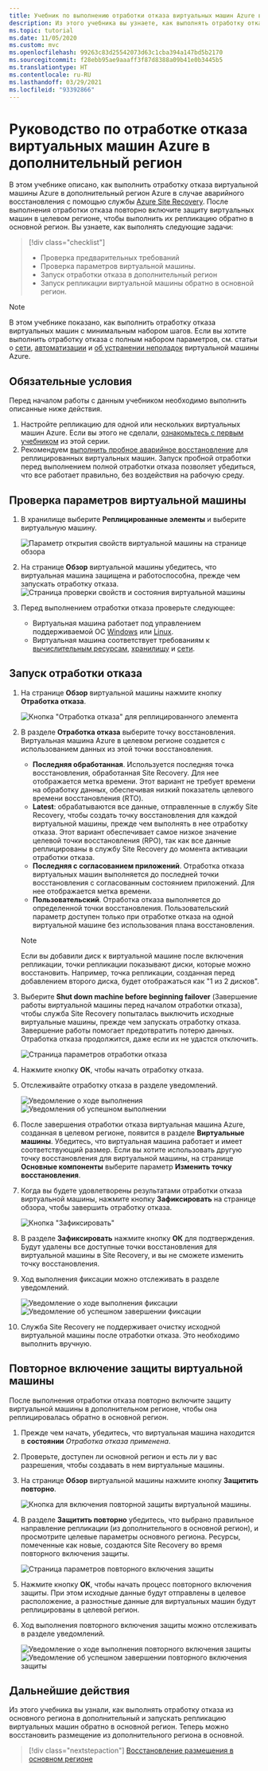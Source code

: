```yaml
---
title: Учебник по выполнению отработки отказа виртуальных машин Azure в дополнительный регион в случае аварийного восстановления с помощью Azure Site Recovery.
description: Из этого учебника вы узнаете, как выполнять отработку отказа и повторное включение защиты виртуальных машин Azure, реплицированных в дополнительный регион Azure, в случае аварийного восстановления с помощью службы Azure Site Recovery.
ms.topic: tutorial
ms.date: 11/05/2020
ms.custom: mvc
ms.openlocfilehash: 99263c83d25542073d63c1cba394a147bd5b2170
ms.sourcegitcommit: f28ebb95ae9aaaff3f87d8388a09b41e0b3445b5
ms.translationtype: HT
ms.contentlocale: ru-RU
ms.lasthandoff: 03/29/2021
ms.locfileid: "93392866"
---
```

# <a name="tutorial-fail-over-azure-vms-to-a-secondary-region"></a>Руководство по отработке отказа виртуальных машин Azure в дополнительный регион

В этом учебнике описано, как выполнить отработку отказа виртуальной машины Azure в дополнительный регион Azure в случае аварийного восстановления с помощью службы [Azure Site Recovery](site-recovery-overview.md). После выполнения отработки отказа повторно включите защиту виртуальных машин в целевом регионе, чтобы выполнить их репликацию обратно в основной регион. Вы узнаете, как выполнять следующие задачи:

> [!div class="checklist"]
> * Проверка предварительных требований
> * Проверка параметров виртуальной машины.
> * Запуск отработки отказа в дополнительный регион
> * Запуск репликации виртуальной машины обратно в основной регион.


> [!NOTE]
> В этом учебнике показано, как выполнить отработку отказа виртуальных машин с минимальным набором шагов. Если вы хотите выполнить отработку отказа с полным набором параметров, см. статьи о [сети](azure-to-azure-about-networking.md), [автоматизации](azure-to-azure-powershell.md) и [об устранении неполадок](azure-to-azure-troubleshoot-errors.md) виртуальной машины Azure.



## <a name="prerequisites"></a>Обязательные условия

Перед началом работы с данным учебником необходимо выполнить описанные ниже действия.

1. Настройте репликацию для одной или нескольких виртуальных машин Azure. Если вы этого не сделали, [ознакомьтесь с первым учебником](azure-to-azure-tutorial-enable-replication.md) из этой серии.
2. Рекомендуем [выполнить пробное аварийное восстановление](azure-to-azure-tutorial-dr-drill.md) для реплицированных виртуальных машин. Запуск пробной отработки перед выполнением полной отработки отказа позволяет убедиться, что все работает правильно, без воздействия на рабочую среду. 


## <a name="verify-the-vm-settings"></a>Проверка параметров виртуальной машины

1. В хранилище выберите **Реплицированные элементы** и выберите виртуальную машину.

    ![Параметр открытия свойств виртуальной машины на странице обзора](./media/azure-to-azure-tutorial-failover-failback/vm-settings.png)

2. На странице **Обзор** виртуальной машины убедитесь, что виртуальная машина защищена и работоспособна, прежде чем запускать отработку отказа.
    ![Страница проверки свойств и состояния виртуальной машины](./media/azure-to-azure-tutorial-failover-failback/vm-state.png)

3. Перед выполнением отработки отказа проверьте следующее:
    - Виртуальная машина работает под управлением поддерживаемой ОС [Windows](azure-to-azure-support-matrix.md#windows) или [Linux](azure-to-azure-support-matrix.md#replicated-machines---linux-file-systemguest-storage).
    - Виртуальная машина соответствует требованиям к [вычислительным ресурсам](azure-to-azure-support-matrix.md#replicated-machines---compute-settings), [хранилищу](azure-to-azure-support-matrix.md#replicated-machines---storage) и [сети](azure-to-azure-support-matrix.md#replicated-machines---networking).

## <a name="run-a-failover"></a>Запуск отработки отказа


1. На странице **Обзор** виртуальной машины нажмите кнопку **Отработка отказа**.

    ![Кнопка "Отработка отказа" для реплицированного элемента](./media/azure-to-azure-tutorial-failover-failback/failover-button.png)

3. В разделе **Отработка отказа** выберите точку восстановления. Виртуальная машина Azure в целевом регионе создается с использованием данных из этой точки восстановления.
  
   - **Последняя обработанная**. Используется последняя точка восстановления, обработанная Site Recovery. Для нее отображается метка времени. Этот вариант не требует времени на обработку данных, обеспечивая низкий показатель целевого времени восстановления (RTO).
   -  **Latest**: обрабатываются все данные, отправленные в службу Site Recovery, чтобы создать точку восстановления для каждой виртуальной машины, прежде чем выполнять в нее отработку отказа. Этот вариант обеспечивает самое низкое значение целевой точки восстановления (RPO), так как все данные реплицированы в службу Site Recovery до момента активации отработки отказа.
   - **Последняя с согласованием приложений**. Отработка отказа виртуальных машин выполняется до последней точки восстановления с согласованным состоянием приложений. Для нее отображается метка времени.
   - **Пользовательский**. Отработка отказа выполняется до определенной точки восстановления. Пользовательский параметр доступен только при отработке отказа на одной виртуальной машине без использования плана восстановления.

    > [!NOTE]
    > Если вы добавили диск к виртуальной машине после включения репликации, точки репликации показывают диски, которые можно восстановить. Например, точка репликации, созданная перед добавлением второго диска, будет отображаться как "1 из 2 дисков".

4. Выберите **Shut down machine before beginning failover** (Завершение работы виртуальной машины перед началом отработки отказа), чтобы служба Site Recovery попыталась выключить исходные виртуальные машины, прежде чем запускать отработку отказа. Завершение работы помогает предотвратить потерю данных. Отработка отказа продолжится, даже если их не удастся отключить. 

    ![Страница параметров отработки отказа](./media/azure-to-azure-tutorial-failover-failback/failover-settings.png)    

3. Нажмите кнопку **ОК**, чтобы начать отработку отказа.
4. Отслеживайте отработку отказа в разделе уведомлений.

    ![Уведомление о ходе выполнения](./media/azure-to-azure-tutorial-failover-failback/notification-failover-start.png) ![Уведомления об успешном выполнении](./media/azure-to-azure-tutorial-failover-failback/notification-failover-finish.png)     

5. После завершения отработки отказа виртуальная машина Azure, созданная в целевом регионе, появится в разделе **Виртуальные машины**. Убедитесь, что виртуальная машина работает и имеет соответствующий размер. Если вы хотите использовать другую точку восстановления для виртуальной машины, на странице **Основные компоненты** выберите параметр **Изменить точку восстановления**.
6. Когда вы будете удовлетворены результатами отработки отказа виртуальной машины, нажмите кнопку **Зафиксировать** на странице обзора, чтобы завершить отработку отказа.

    ![Кнопка "Зафиксировать"](./media/azure-to-azure-tutorial-failover-failback/commit-button.png) 

7. В разделе **Зафиксировать** нажмите кнопку **ОК** для подтверждения. Будут удалены все доступные точки восстановления для виртуальной машины в Site Recovery, и вы не сможете изменить точку восстановления.

8. Ход выполнения фиксации можно отслеживать в разделе уведомлений.

    ![Уведомление о ходе выполнения фиксации](./media/azure-to-azure-tutorial-failover-failback/notification-commit-start.png) ![Уведомление об успешном завершении фиксации](./media/azure-to-azure-tutorial-failover-failback/notification-commit-finish.png)    

9. Служба Site Recovery не поддерживает очистку исходной виртуальной машины после отработки отказа. Это необходимо выполнить вручную.


## <a name="reprotect-the-vm"></a>Повторное включение защиты виртуальной машины

После выполнения отработки отказа повторно включите защиту виртуальной машины в дополнительном регионе, чтобы она реплицировалась обратно в основной регион. 

1. Прежде чем начать, убедитесь, что виртуальная машина находится в **состоянии** *Отработка отказа применена*.
2. Проверьте, доступен ли основной регион и есть ли у вас разрешения, чтобы создавать в нем виртуальные машины.
3. На странице **Обзор** виртуальной машины нажмите кнопку **Защитить повторно**.

   ![Кнопка для включения повторной защиты виртуальной машины.](./media/azure-to-azure-tutorial-failover-failback/reprotect-button.png)

4. В разделе **Защитить повторно** убедитесь, что выбрано правильное направление репликации (из дополнительного в основной регион), и просмотрите целевые параметры основного региона. Ресурсы, помеченные как новые, создаются Site Recovery во время повторного включения защиты.

     ![Страница параметров повторного включения защиты](./media/azure-to-azure-tutorial-failover-failback/reprotect.png)

6. Нажмите кнопку **ОК**, чтобы начать процесс повторного включения защиты. При этом исходные данные будут отправлены в целевое расположение, а разностные данные для виртуальных машин будут реплицированы в целевой регион.
7. Ход выполнения повторного включения защиты можно отслеживать в разделе уведомлений. 

    ![Уведомление о ходе выполнения повторного включения защиты](./media/azure-to-azure-tutorial-failover-failback/notification-reprotect-start.png) ![Уведомление об успешном завершении повторного включения защиты](./media/azure-to-azure-tutorial-failover-failback/notification-reprotect-finish.png)
    

## <a name="next-steps"></a>Дальнейшие действия

Из этого учебника вы узнали, как выполнять отработку отказа из основного региона в дополнительный и запускать репликацию виртуальных машин обратно в основной регион. Теперь можно восстановить размещение из дополнительного региона в основной.

> [!div class="nextstepaction"]
> [Восстановление размещения в основном регионе](azure-to-azure-tutorial-failback.md)
